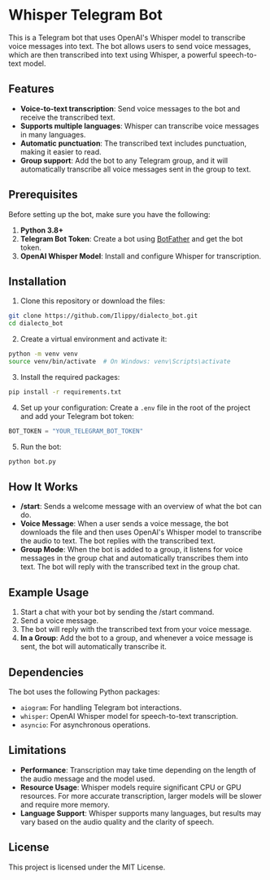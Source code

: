 # Whisper Telegram Bot
This is a Telegram bot that uses OpenAI's Whisper model to transcribe voice messages into text. 
The bot allows users to send voice messages, which are then transcribed into text using Whisper, 
a powerful speech-to-text model.

## Features
- **Voice-to-text transcription**: Send voice messages to the bot and receive the transcribed text.
- **Supports multiple languages**: Whisper can transcribe voice messages in many languages.
- **Automatic punctuation**: The transcribed text includes punctuation, making it easier to read.
- **Group support**: Add the bot to any Telegram group, and it will automatically transcribe all voice messages sent in the group to text.

## Prerequisites
Before setting up the bot, make sure you have the following:

1. **Python 3.8+**
2. **Telegram Bot Token**: Create a bot using [BotFather](https://core.telegram.org/bots#botfather) and get the bot token.
3. **OpenAI Whisper Model**: Install and configure Whisper for transcription.

## Installation
1. Clone this repository or download the files:
```bash
git clone https://github.com/Ilippy/dialecto_bot.git
cd dialecto_bot
```
2. Create a virtual environment and activate it:
```bash
python -m venv venv
source venv/bin/activate  # On Windows: venv\Scripts\activate
```
3. Install the required packages:
```bash
pip install -r requirements.txt
```
4. Set up your configuration:
Create a `.env` file in the root of the project and add your Telegram bot token:
```python
BOT_TOKEN = "YOUR_TELEGRAM_BOT_TOKEN"
```
5. Run the bot:
```bash
python bot.py
```

## How It Works
* **/start**: Sends a welcome message with an overview of what the bot can do.
* **Voice Message**: When a user sends a voice message, the bot downloads the file and then uses OpenAI's Whisper model to transcribe the audio to text. The bot replies with the transcribed text.
* **Group Mode**: When the bot is added to a group, it listens for voice messages in the group chat and automatically transcribes them into text. The bot will reply with the transcribed text in the group chat.

## Example Usage
1. Start a chat with your bot by sending the /start command.
2. Send a voice message.
3. The bot will reply with the transcribed text from your voice message.
4. **In a Group**: Add the bot to a group, and whenever a voice message is sent, the bot will automatically transcribe it.

## Dependencies
The bot uses the following Python packages:

* `aiogram`: For handling Telegram bot interactions.
* `whisper`: OpenAI Whisper model for speech-to-text transcription.
* `asyncio`: For asynchronous operations.

## Limitations
* **Performance**: Transcription may take time depending on the length of the audio message and the model used.
* **Resource Usage**: Whisper models require significant CPU or GPU resources. For more accurate transcription, larger models will be slower and require more memory.
* **Language Support**: Whisper supports many languages, but results may vary based on the audio quality and the clarity of speech.

## License
This project is licensed under the MIT License.
